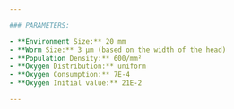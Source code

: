 ```yaml
---

### PARAMETERS:

- **Environment Size:** 20 mm
- **Worm Size:** 3 μm (based on the width of the head)
- **Population Density:** 600/mm²
- **Oxygen Distribution:** uniform
- **Oxygen Consumption:** 7E-4
- **Oxygen Initial value:** 21E-2

--- 
```


